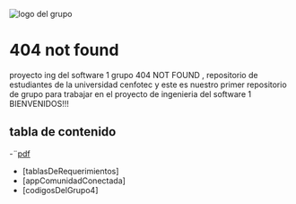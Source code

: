 ![logo del grupo](https://github.com/user-attachments/assets/165ab4b2-81c8-4f07-88ae-f593f2bac50c)

# 404 not found

proyecto ing del software 1 grupo 404 NOT FOUND , repositorio de estudiantes de la universidad cenfotec y este es nuestro primer repositorio de grupo para trabajar en el proyecto de ingenieria del software 1 
BIENVENIDOS!!!

## tabla de contenido

-¨[pdf](#pdf)
- [tablasDeRequerimientos]
- [appComunidadConectada]
- [codigosDelGrupo4]
